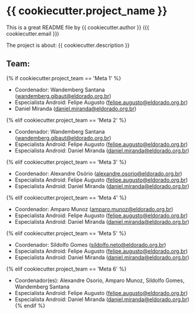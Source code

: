 # {{ cookiecutter.project_name }}

This is a great README file by {{ cookiecutter.author }}
({{ cookiecutter.email }})

The project is about:
{{ cookiecutter.description }}

## Team:

{% if cookiecutter.project_team == 'Meta 1' %}

* Coordenador: Wandemberg Santana (wandemberg.gibaut@eldorado.org.br)
* Especialista Android: Felipe Augusto (felipe.augusto@eldorado.org.br)
* Daniel Miranda (daniel.miranda@eldorado.org.br)

{% elif cookiecutter.project_team == 'Meta 2' %}

* Coordenador: Wandemberg Santana (wandemberg.gibaut@eldorado.org.br)
* Especialista Android: Felipe Augusto (felipe.augusto@eldorado.org.br)
* Especialista Android: Daniel Miranda (daniel.miranda@eldorado.org.br)


{% elif cookiecutter.project_team == 'Meta 3' %}

* Coordenador: Alexandre Osório (alexandre.osorio@eldorado.org.br)
* Especialista Android: Felipe Augusto (felipe.augusto@eldorado.org.br)
* Especialista Android: Daniel Miranda (daniel.miranda@eldorado.org.br)

{% elif cookiecutter.project_team == 'Meta 4' %}

* Coordenador: Amparo Munoz (amparo.munoz@eldorado.org.br)
* Especialista Android: Felipe Augusto (felipe.augusto@eldorado.org.br)
* Especialista Android: Daniel Miranda (daniel.miranda@eldorado.org.br)

{% elif cookiecutter.project_team == 'Meta 5' %}

* Coordenador: Sildolfo Gomes (sildolfo.neto@eldorado.org.br)
* Especialista Android: Felipe Augusto (felipe.augusto@eldorado.org.br)
* Especialista Android: Daniel Miranda (daniel.miranda@eldorado.org.br)

{% elif cookiecutter.project_team == 'Meta 6' %}

* Coordenador(es): Alexandre Osorio, Amparo Munoz, Sildolfo Gomes, Wandemberg Santana
* Especialista Android: Felipe Augusto (felipe.augusto@eldorado.org.br)
* Especialista Android: Daniel Miranda (daniel.miranda@eldorado.org.br)
{% endif %}

